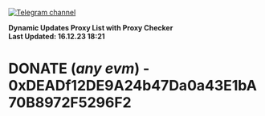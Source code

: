 [![Telegram channel](https://img.shields.io/endpoint?url=https://runkit.io/damiankrawczyk/telegram-badge/branches/master?url=https://t.me/n4z4v0d)](https://t.me/n4z4v0d) 

**Dynamic Updates Proxy List with Proxy Checker**  
**Last Updated: 16.12.23 18:21**

# DONATE (_any evm_) - 0xDEADf12DE9A24b47Da0a43E1bA70B8972F5296F2
